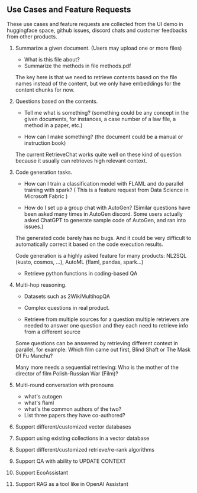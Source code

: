 ## Use Cases and Feature Requests

These use cases and feature requests are collected from the UI demo in huggingface space, github issues, discord chats and customer feedbacks from other products.

1. Summarize a given document. (Users may upload one or more files)
    - What is this file about?
    - Summarize the methods in file methods.pdf

    The key here is that we need to retrieve contents based on the file names instead of the content, but we only have embeddings for the content chunks for now.

2. Questions based on the contents.
    - Tell me what is something? (something could be any concept in the given documents, for instances,  a case number of a law file, a method in a paper, etc.)

    - How can I make something? (the document could be a manual or instruction book)

    The current RetrieveChat works quite well on these kind of question because it usually can retrieves high relevant context.

3. Code generation tasks.
    - How can I train a classification model with FLAML and do parallel training with spark? ( This is a feature request from Data Science in Microsoft Fabric )

    - How do I set up a group chat with AutoGen? (Similar questions have been asked many times in AutoGen discord. Some users actually asked ChatGPT to generate sample code of AutoGen, and ran into issues.)

    The generated code barely has no bugs. And it could be very difficult to automatically correct it based on the code execution results.

    Code generation is a highly asked feature for many products: NL2SQL (kusto, cosmos, …), AutoML (flaml, pandas, spark…)

    - Retrieve python functions in coding-based QA

4. Multi-hop reasoning.
    - Datasets such as 2WikiMultihopQA
    - Complex questions in real product.

    - Retrieve from multiple sources for a question
    multiple retrievers are needed to answer one question and they each need to retrieve info from a different source

    Some questions can be answered by retrieving different context in parallel, for example: Which film came out first, Blind Shaft or The Mask Of Fu Manchu?

    Many more needs a sequential retrieving: Who is the mother of the director of film Polish-Russian War (Film)?

5. Multi-round conversation with pronouns
    - what's autogen
    - what's flaml
    - what's the common authors of the two?
    - List three papers they have co-authored?

6. Support different/customized vector databases
7. Support using existing collections in a vector database
8. Support different/customized retrieve/re-rank algorithms
9. Support QA with ability to UPDATE CONTEXT
10. Support EcoAssistant
11. Support RAG as a tool like in OpenAI Assistant
